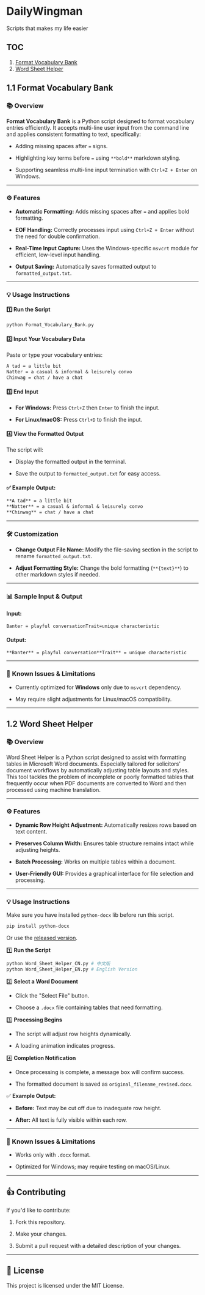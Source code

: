 # DailyWingman

Scripts that makes my life easier 

## TOC
1. [Format Vocabulary Bank](#script1)
2. [Word Sheet Helper](#script2)




## 1.1 Format Vocabulary Bank
<a id="script1"></a>
### 📚 **Overview**

**Format Vocabulary Bank** is a Python script designed to format vocabulary entries efficiently. It accepts multi-line user input from the command line and applies consistent formatting to text, specifically:

- Adding missing spaces after `=` signs.

- Highlighting key terms before `=` using `**bold**` markdown styling.

- Supporting seamless multi-line input termination with `Ctrl+Z + Enter` on Windows.

---

### ⚙️ **Features**

- **Automatic Formatting:** Adds missing spaces after `=` and applies bold formatting.

- **EOF Handling:** Correctly processes input using `Ctrl+Z + Enter` without the need for double confirmation.

- **Real-Time Input Capture:** Uses the Windows-specific `msvcrt` module for efficient, low-level input handling.

- **Output Saving:** Automatically saves formatted output to `formatted_output.txt`.

---

### 💡 **Usage Instructions**

#### 1️⃣ **Run the Script**

```bash
python Format_Vocabulary_Bank.py
```

#### 2️⃣ **Input Your Vocabulary Data**

Paste or type your vocabulary entries:

```markdown
A tad = a little bit
Natter = a casual & informal & leisurely convo
Chinwag = chat / have a chat
```

#### 3️⃣ **End Input**

- **For Windows:** Press `Ctrl+Z` then `Enter` to finish the input.

- **For Linux/macOS:** Press `Ctrl+D` to finish the input.

#### 4️⃣ **View the Formatted Output**

The script will:

- Display the formatted output in the terminal.

- Save the output to `formatted_output.txt` for easy access.

#### ✅ **Example Output:**

```markdown
**A tad** = a little bit
**Natter** = a casual & informal & leisurely convo
**Chinwag** = chat / have a chat
```

---

### 🛠️ **Customization**

- **Change Output File Name:** Modify the file-saving section in the script to rename `formatted_output.txt`.

- **Adjust Formatting Style:** Change the bold formatting (`**{text}**`) to other markdown styles if needed.

---

### 📊 **Sample Input & Output**

#### **Input:**

```
Banter = playful conversationTrait=unique characteristic
```

#### **Output:**

```
**Banter** = playful conversation**Trait** = unique characteristic
```

---

### 🚫 **Known Issues & Limitations**

- Currently optimized for **Windows** only due to `msvcrt` dependency.

- May require slight adjustments for Linux/macOS compatibility.

---

## 1.2 Word Sheet Helper
<a id="script2"></a>
### 📚 Overview

Word Sheet Helper is a Python script designed to assist with formatting tables in Microsoft Word documents. Especially tailored for solicitors' document workflows by automatically adjusting table layouts and styles. This tool tackles the problem of incomplete or poorly formatted tables that frequently occur when PDF documents are converted to Word and then processed using machine translation. 

---

### ⚙️ Features

- **Dynamic Row Height Adjustment:** Automatically resizes rows based on text content.

- **Preserves Column Width:** Ensures table structure remains intact while adjusting heights.

- **Batch Processing:** Works on multiple tables within a document.

- **User-Friendly GUI:** Provides a graphical interface for file selection and processing.

---

### 💡 Usage Instructions

Make sure you have installed `python-docx` lib before run this script.

```bash
pip install python-docx
```

Or use the [released version](https://github.com/RicardoMiles/DailyWingman/releases/download/Pre-release/Word_Sheet_Helper_CN.exe).


1️⃣ **Run the Script**

```bash
python Word_Sheet_Helper_CN.py # 中文版
python Word_Sheet_Helper_EN.py # English Version
```

2️⃣ **Select a Word Document**

- Click the "Select File" button.

- Choose a `.docx` file containing tables that need formatting.

3️⃣ **Processing Begins**

- The script will adjust row heights dynamically.

- A loading animation indicates progress.

4️⃣ **Completion Notification**

- Once processing is complete, a message box will confirm success.

- The formatted document is saved as `original_filename_revised.docx`.

✅ **Example Output:**

- **Before:** Text may be cut off due to inadequate row height.

- **After:** All text is fully visible within each row.

---

### 🚫 Known Issues & Limitations

- Works only with `.docx` format.

- Optimized for Windows; may require testing on macOS/Linux.

---

## 👍 **Contributing**

If you'd like to contribute:

1. Fork this repository.

2. Make your changes.

3. Submit a pull request with a detailed description of your changes.

---

## 🌟 **License**

This project is licensed under the MIT License.
